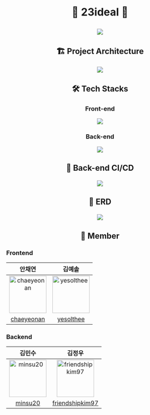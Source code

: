 # <p align="center"> :house_with_garden: 23ideal :house_with_garden:<p>

<p align="center"><img src="https://user-images.githubusercontent.com/61726631/178092968-f54254ee-5f22-4ef0-9058-5e1e0614e1d2.png"/><p>

## <p align="center"> 🏗 Project Architecture </p>

<p align="center"><img src="https://user-images.githubusercontent.com/61726631/178092948-d6fefb08-9b2a-456f-bb6b-38ef3094d309.jpg"/><p>

## <p align="center"> 🛠 Tech Stacks </p>

### <p align="center"> Front-end </p>

<p align="center"><img src="https://user-images.githubusercontent.com/61726631/178093222-19560ba6-5563-4c09-aef1-0745f674045f.jpg"/><p>

### <p align="center"> Back-end </p>

<p align="center"><img src="https://user-images.githubusercontent.com/61726631/178092947-f0923ec0-5f8f-43b2-8960-c2f138858749.jpg"/><p>

## <p align="center"> 🚀 Back-end CI/CD </p>

<p align="center"><img src="https://user-images.githubusercontent.com/61726631/178092945-21434af2-fcae-4c1b-a00c-0718886e425d.jpg"/><p>

## <p align="center"> :page_with_curl: ERD </p>

<p align="center"><img src="https://user-images.githubusercontent.com/61726631/178092949-a9aa04e1-b335-404e-a229-b5024c193085.jpg"/><p>
  
## <p align="center"> 🌈 Member</p>

### Frontend

|안채연|김예솔|
|:-:|:---:|
|<img src="https://avatars.githubusercontent.com/u/90609254?v=4" alt="chaeyeonan" width="100" height="100">|<img src="https://avatars.githubusercontent.com/u/100078144?v=4" alt="yesolthee" width="100" height="100">
|[chaeyeonan](https://github.com/chaeyeonan)|[yesolthee](https://github.com/yesolthee)|

### Backend

|김민수|김정우|
|:-:|:--:|
|<img src="https://avatars.githubusercontent.com/u/86006389?v=4" alt="minsu20" width="100" height="100">|<img src="https://avatars.githubusercontent.com/u/61726631?v=4" alt="friendshipkim97" width="100" height="100">|
[minsu20](https://github.com/minsu20)|[friendshipkim97](https://github.com/friendshipkim97)|
